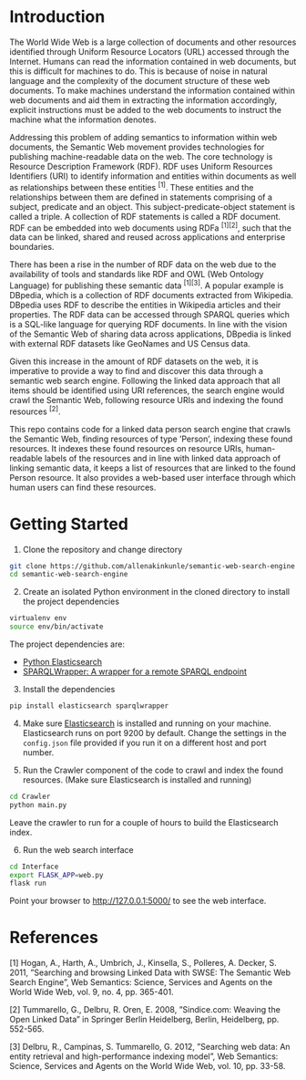 # Introduction
The World Wide Web is a large collection of documents and other resources identified through Uniform Resource Locators (URL) accessed through the Internet. Humans can read the information contained in web documents, but this is difficult for machines to do. This is because of noise in natural language and the complexity of the document structure of these web documents. To make machines understand the information contained within web documents and aid them in extracting the information accordingly, explicit instructions must be added to the web documents to instruct the machine what the information denotes.

Addressing this problem of adding semantics to information within web documents, the Semantic Web movement provides technologies for publishing machine-readable data on the web. The core technology is Resource Description Framework (RDF). RDF uses Uniform Resources Identifiers (URI) to identify information and entities within documents as well as relationships between these entities <sup>[1]</sup>. These entities and the relationships between them are defined in statements comprising of a subject, predicate and an object. This subject-predicate-object statement is called a triple. A collection of RDF statements is called a RDF document. RDF can be embedded into web documents using RDFa <sup>[1][2]</sup>, such that the data can be linked, shared and reused across applications and enterprise boundaries.

There has been a rise in the number of RDF data on the web due to the availability of tools and standards like RDF and OWL (Web Ontology Language) for publishing these semantic data <sup>[1][3]</sup>. A popular example is DBpedia, which is a collection of RDF documents extracted from Wikipedia. DBpedia uses RDF to describe the entities in Wikipedia articles and their properties. The RDF data can be accessed through SPARQL queries which is a SQL-like language for querying RDF documents. In line with the vision of the Semantic Web of sharing data across applications, DBpedia is linked with external RDF datasets like GeoNames and US Census data.

Given this increase in the amount of RDF datasets on the web, it is imperative to provide a way to find and discover this data through a semantic web search engine. Following the linked data approach that all items should be identified using URI references, the search engine would crawl the Semantic Web, following resource URIs and indexing the found resources <sup>[2]</sup>.

This repo contains code for a linked data person search engine that crawls the Semantic Web, finding resources of type ’Person’, indexing these found resources. It indexes these found resources on resource URIs, human-readable labels of the resources and in line with linked data approach of linking semantic data, it keeps a list of resources that are linked to the found Person resource. It also provides a web-based user interface through which human users can find these resources.

# Getting Started
1. Clone the repository and change directory
```bash
git clone https://github.com/allenakinkunle/semantic-web-search-engine
cd semantic-web-search-engine
```

2. Create an isolated Python environment in the cloned directory to install the project dependencies
```bash
virtualenv env
source env/bin/activate
```
The project dependencies are:
* [Python Elasticsearch](https://elasticsearch-py.readthedocs.io/en/master/)
* [SPARQLWrapper: A wrapper for a remote SPARQL endpoint](https://github.com/RDFLib/sparqlwrapper)

3. Install the dependencies
```bash
pip install elasticsearch sparqlwrapper
```

4. Make sure [Elasticsearch](https://www.elastic.co/guide/en/elasticsearch/reference/current/_installation.html) is installed and running on your machine. Elasticsearch runs on port 9200 by default. Change the settings in the `config.json` file provided if you run it on a different host and port number.

5. Run the Crawler component of the code to crawl and index the found resources. (Make sure Elasticsearch is installed and running)
```bash
cd Crawler
python main.py
```
Leave the crawler to run for a couple of hours to build the Elasticsearch index.

6. Run the web search interface
```bash
cd Interface
export FLASK_APP=web.py
flask run
```
Point your browser to http://127.0.0.1:5000/ to see the web interface.

# References
[1] Hogan, A., Harth, A., Umbrich, J., Kinsella, S., Polleres, A. Decker, S. 2011, ”Searching and browsing Linked Data with SWSE: The Semantic Web Search Engine”, Web Semantics: Science, Services and Agents on the World Wide Web, vol. 9, no. 4, pp. 365-401.

[2] Tummarello, G., Delbru, R. Oren, E. 2008, ”Sindice.com: Weaving the Open Linked Data” in Springer Berlin Heidelberg, Berlin, Heidelberg, pp. 552-565.

[3] Delbru, R., Campinas, S. Tummarello, G. 2012, ”Searching web data: An entity retrieval and high-performance indexing model”, Web Semantics: Science, Services and Agents on the World Wide Web, vol. 10, pp. 33-58.
